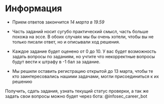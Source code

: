 # Информация

- Прием ответов закончится *14 марта в 19.59*
- Часть заданий носит сугубо практический смысл, часть больше похожа на
  эссе. В обоих случаях мы бы очень хотели, чтобы вы не только писали
  ответ, но и описывали ход решения.
- Каждое задание будет оценено от 0 до 10. У вас будет
  возможность задать вопросы по заданиям, но учтите что некорректные
  вопросы будут вести к штрафу в -1 бал за задание.
   
- Мы решили оставить регистрацию открытой до 13 марта, чтобы те кто заинтересовались нашими задачами, могли присоединиться к их решению

Получить, сдать задания, узнать текущий статус проверки, а так же задать свои вопросы можно будет через бота: @infosec_career_bot